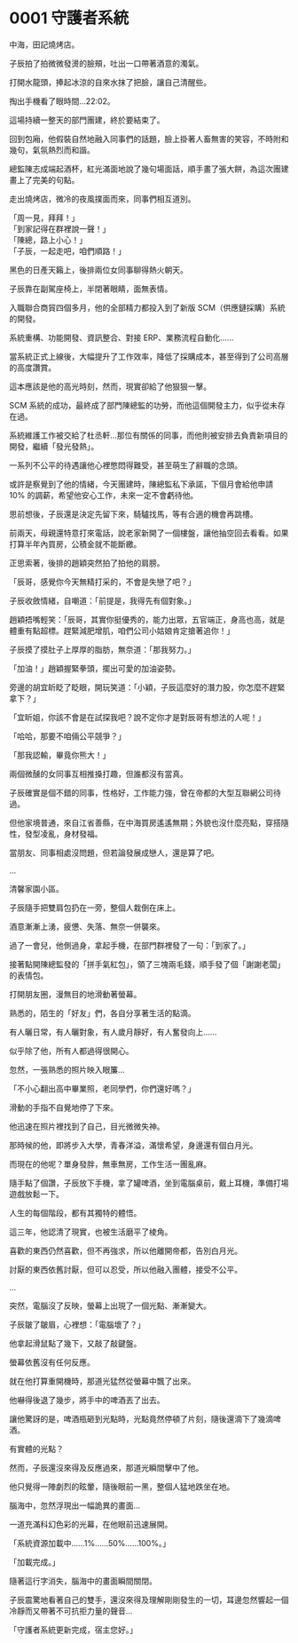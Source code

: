 # 0001 守護者系統

中海，田記燒烤店。  

子辰拍了拍微微發燙的臉頰，吐出一口帶著酒意的濁氣。  

打開水龍頭，捧起冰涼的自來水抹了把臉，讓自己清醒些。  

掏出手機看了眼時間...22:02。  

這場持續一整天的部門團建，終於要結束了。  

回到包廂，他假裝自然地融入同事們的話題，臉上掛著人畜無害的笑容，不時附和幾句，氣氛熱烈而和諧。  

總監陳志成端起酒杯，紅光滿面地說了幾句場面話，順手畫了張大餅，為這次團建畫上了完美的句點。  

走出燒烤店，微冷的夜風撲面而來，同事們相互道別。  

「周一見，拜拜！」  
「到家記得在群裡說一聲！」  
「陳總，路上小心！」  
「子辰，一起走吧，咱們順路！」  

黑色的日產天籟上，後排兩位女同事聊得熱火朝天。  

子辰靠在副駕座椅上，半閉著眼睛，面無表情。  

入職聯合商貿四個多月，他的全部精力都投入到了新版 SCM（供應鏈採購）系統的開發。  

系統重構、功能開發、資訊整合、對接 ERP、業務流程自動化……  

當系統正式上線後，大幅提升了工作效率，降低了採購成本，甚至得到了公司高層的高度讚賞。  

這本應該是他的高光時刻，然而，現實卻給了他狠狠一擊。  

SCM 系統的成功，最終成了部門陳總監的功勞，而他這個開發主力，似乎從未存在過。  

系統維護工作被交給了杜丞軒...那位有關係的同事，而他則被安排去負責新項目的開發，繼續「發光發熱」。  

一系列不公平的待遇讓他心裡憋悶得難受，甚至萌生了辭職的念頭。  

或許是察覺到了他的情緒，今天團建時，陳總監私下承諾，下個月會給他申請 10% 的調薪，希望他安心工作，未來一定不會虧待他。  

思前想後，子辰還是決定先留下來，騎驢找馬，等有合適的機會再跳槽。  

前兩天，母親還特意打來電話，說老家新開了一個樓盤，讓他抽空回去看看。如果打算半年內買房，公積金就不能斷繳。  

正思索著，後排的趙穎突然拍了拍他的肩膀。  

「辰哥，感覺你今天無精打采的，不會是失戀了吧？」  

子辰收斂情緒，自嘲道：「前提是，我得先有個對象。」  

趙穎捂嘴輕笑：「辰哥，其實你挺優秀的，能力出眾，五官端正，身高也高，就是體重有點超標。趕緊減肥增肌，咱們公司小姑娘肯定搶著追你！」  

子辰摸了摸肚子上厚厚的脂肪，無奈道：「那我努力。」  

「加油！」趙穎握緊拳頭，擺出可愛的加油姿勢。  

旁邊的胡宜盺眨了眨眼，開玩笑道：「小穎，子辰這麼好的潛力股，你怎麼不趕緊拿下？」  

「宜盺姐，你該不會是在試探我吧？說不定你才是對辰哥有想法的人呢！」  

「哈哈，那要不咱倆公平競爭？」  

「那我認輸，畢竟你熊大！」  

兩個微醺的女同事互相推搡打趣，但誰都沒有當真。  

子辰確實是個不錯的同事，性格好，工作能力強，曾在帝都的大型互聯網公司待過。  

但他家境普通，來自江省善縣，在中海買房遙遙無期；外貌也沒什麼亮點，穿搭隨性，發型凌亂，身材發福。  

當朋友、同事相處沒問題，但若論發展成戀人，還是算了吧。  

...  

清馨家園小區。  

子辰隨手把雙肩包扔在一旁，整個人栽倒在床上。  

酒意漸漸上湧，疲憊、失落、無奈一併襲來。  

過了一會兒，他側過身，拿起手機，在部門群裡發了一句：「到家了。」  

接著點開陳總監發的「拼手氣紅包」，領了三塊兩毛錢，順手發了個「謝謝老闆」的表情包。  

打開朋友圈，漫無目的地滑動著螢幕。  

熟悉的，陌生的「好友」們，各自分享著生活的點滴。  

有人曬日常，有人曬對象，有人歲月靜好，有人奮發向上……  

似乎除了他，所有人都過得很開心。  

忽然，一張熟悉的照片映入眼簾...  

「不小心翻出高中畢業照，老同學們，你們還好嗎？」  

滑動的手指不自覺地停了下來。  

他迅速在照片裡找到了自己，目光微微失神。  

那時候的他，即將步入大學，青春洋溢，滿懷希望，身邊還有個白月光。  

而現在的他呢？單身發胖，無車無房，工作生活一團亂麻。  

隨手點了個讚，子辰放下手機，拿了罐啤酒，坐到電腦桌前，戴上耳機，準備打場遊戲放鬆一下。  

人生的每個階段，都有其獨特的體悟。  

這三年，他認清了現實，也被生活磨平了棱角。  

喜歡的東西仍然喜歡，但不再強求，所以他離開帝都，告別白月光。  

討厭的東西依舊討厭，但可以忍受，所以他融入團體，接受不公平。  

...  

突然，電腦沒了反映，螢幕上出現了一個光點、漸漸變大。  

子辰皺了皺眉，心裡想：「電腦壞了？」  

他拿起滑鼠點了幾下，又敲了敲鍵盤。  

螢幕依舊沒有任何反應。  

就在他打算重開機時，那道光猛然從螢幕中飄了出來。  

他嚇得後退了幾步，將手中的啤酒丟了出去。  

讓他驚訝的是，啤酒瓶砸到光點時，光點竟然停頓了片刻，隨後還滴下了幾滴啤酒。  

有實體的光點？

然而，子辰還沒來得及反應過來，那道光瞬間擊中了他。  

他只覺得一陣劇烈的眩暈，隨後眼前一黑，整個人猛地跌坐在地。  

腦海中，忽然浮現出一幅詭異的畫面...  

一道充滿科幻色彩的光幕，在他眼前迅速展開。

「系統資源加載中……1%……50%……100%。」  

「加載完成。」  

隨著這行字消失，腦海中的畫面瞬間關閉。  

子辰震驚地看著自己的雙手，還沒來得及理解剛剛發生的一切，耳邊忽然響起一個冷靜而又帶著不可抗拒力量的聲音...  

「守護者系統更新完成，宿主您好。」